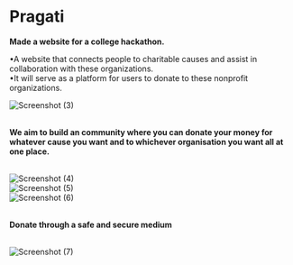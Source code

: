 # Pragati
**Made a website for a college hackathon.**

•A website that connects people to charitable causes and assist in collaboration with these organizations.</br>
•It will serve as a platform for users to donate to these nonprofit organizations.




![Screenshot (3)](https://user-images.githubusercontent.com/71933640/187600396-256c005a-f2f0-4fdd-a227-3005873f5a37.png)</br></br>


**We aim to build an community where you can donate your money for whatever cause you want and to whichever organisation you want all at one place.** </br></br>



![Screenshot (4)](https://user-images.githubusercontent.com/71933640/187602342-ccc68605-b81e-4ef1-8a07-44a552e59458.png)</br>
![Screenshot (5)](https://user-images.githubusercontent.com/71933640/187602357-6abad138-e18e-4480-bcec-d7b5c063bcf7.png)</br>
![Screenshot (6)](https://user-images.githubusercontent.com/71933640/187602373-ecd3d383-2d80-49fc-bad5-285619b7294d.png)</br></br>

**Donate through a safe and secure medium**</br></br>


![Screenshot (7)](https://user-images.githubusercontent.com/71933640/187603409-49ad18e3-0531-4729-9f8e-6934759d4cb9.png)
